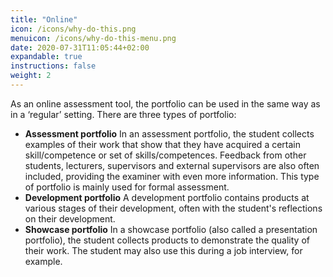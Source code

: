 ```yaml
---
title: "Online"
icon: /icons/why-do-this.png
menuicon: /icons/why-do-this-menu.png
date: 2020-07-31T11:05:44+02:00
expandable: true
instructions: false
weight: 2
---
```


As an online assessment tool, the portfolio can be used in the same way as in a ‘regular’ setting. There are three types of portfolio:

* **Assessment portfolio** In an assessment portfolio, the student collects examples of their work that show that they have acquired a certain skill/competence or set of skills/competences. Feedback from other students, lecturers, supervisors and external supervisors are also often included, providing the examiner with even more information. This type of portfolio is mainly used for formal assessment.
* **Development portfolio** A development portfolio contains products at various stages of their development, often with the student's reflections on their development. 
* **Showcase portfolio** In a showcase portfolio (also called a presentation portfolio), the student collects products to demonstrate the quality of their work. The student may also use this during a job interview, for example. 
